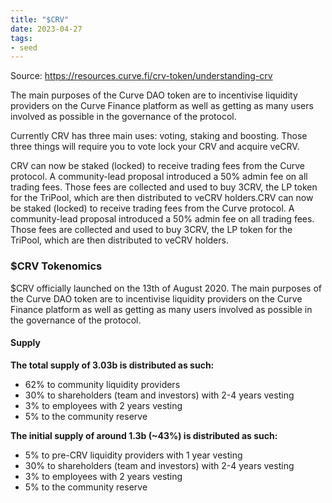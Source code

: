 ```yaml
---
title: "$CRV"
date: 2023-04-27
tags:
- seed
---
```


Source: https://resources.curve.fi/crv-token/understanding-crv

The main purposes of the Curve DAO token are to incentivise liquidity providers on the Curve Finance platform as well as getting as many users involved as possible in the governance of the protocol.

Currently CRV has three main uses: voting, staking and boosting. Those three things will require you to vote lock your CRV and acquire veCRV.

CRV can now be staked (locked) to receive trading fees from the Curve protocol. A community-lead proposal introduced a 50% admin fee on all trading fees. Those fees are collected and used to buy 3CRV, the LP token for the TriPool, which are then distributed to veCRV holders.CRV can now be staked (locked) to receive trading fees from the Curve protocol. A community-lead proposal introduced a 50% admin fee on all trading fees. Those fees are collected and used to buy 3CRV, the LP token for the TriPool, which are then distributed to veCRV holders.

### $CRV Tokenomics

$CRV officially launched on the 13th of August 2020. The main purposes of the Curve DAO token are to incentivise liquidity providers on the Curve Finance platform as well as getting as many users involved as possible in the governance of the protocol.

#### Supply

**The total supply of 3.03b is distributed as such:**

-  62% to community liquidity providers
-  30% to shareholders (team and investors) with 2-4 years vesting
- 3% to employees with 2 years vesting
- 5% to the community reserve

**The initial supply of around 1.3b (~43%) is distributed as such:**

- 5% to pre-CRV liquidity providers with 1 year vesting
- 30% to shareholders (team and investors) with 2-4 years vesting
- 3% to employees with 2 years vesting
-  5% to the community reserve

